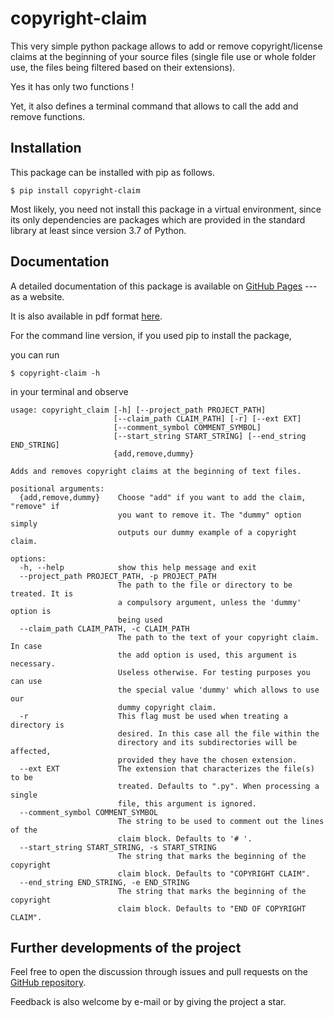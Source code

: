 # copyright-claim

This very simple python package allows to add or remove copyright/license claims at
the beginning of your  source files (single file use or whole folder use, the
files being filtered based on their extensions).

 Yes it has only two functions !


Yet, it also defines a terminal command that allows to call the add and remove functions.



## Installation
This package can be installed with pip as follows.

```
$ pip install copyright-claim
```

Most likely, you need not install this package in a virtual environment,
since its only dependencies are packages which are provided
in the standard library at least since version 3.7 of Python. 



## Documentation

A detailed documentation of this package is available on 
[GitHub Pages](https://completementgaga.github.io/copyright-claim/) --- as a website.

It is also available in pdf format
[here](https://github.com/completementgaga/npGUI/blob/master/sphinx/build/latex/npgui.pdf).

For the command line version, if you used pip to install the package,

you can run 
```
$ copyright-claim -h
```
in your terminal and observe
```
usage: copyright_claim [-h] [--project_path PROJECT_PATH]
                       [--claim_path CLAIM_PATH] [-r] [--ext EXT]
                       [--comment_symbol COMMENT_SYMBOL]
                       [--start_string START_STRING] [--end_string END_STRING]
                       {add,remove,dummy}

Adds and removes copyright claims at the beginning of text files.

positional arguments:
  {add,remove,dummy}    Choose "add" if you want to add the claim, "remove" if
                        you want to remove it. The "dummy" option simply
                        outputs our dummy example of a copyright claim.

options:
  -h, --help            show this help message and exit
  --project_path PROJECT_PATH, -p PROJECT_PATH
                        The path to the file or directory to be treated. It is
                        a compulsory argument, unless the 'dummy' option is
                        being used
  --claim_path CLAIM_PATH, -c CLAIM_PATH
                        The path to the text of your copyright claim. In case
                        the add option is used, this argument is necessary.
                        Useless otherwise. For testing purposes you can use
                        the special value 'dummy' which allows to use our
                        dummy copyright claim.
  -r                    This flag must be used when treating a directory is
                        desired. In this case all the file within the
                        directory and its subdirectories will be affected,
                        provided they have the chosen extension.
  --ext EXT             The extension that characterizes the file(s) to be
                        treated. Defaults to ".py". When processing a single
                        file, this argument is ignored.
  --comment_symbol COMMENT_SYMBOL
                        The string to be used to comment out the lines of the
                        claim block. Defaults to '# '.
  --start_string START_STRING, -s START_STRING
                        The string that marks the beginning of the copyright
                        claim block. Defaults to "COPYRIGHT CLAIM".
  --end_string END_STRING, -e END_STRING
                        The string that marks the beginning of the copyright
                        claim block. Defaults to "END OF COPYRIGHT CLAIM".

```



## Further developments of the project

Feel free to open the discussion through issues and pull requests on the [GitHub repository](https://github.com/completementgaga/copyright-claim).

Feedback is also welcome by e-mail or by giving the project a star.















